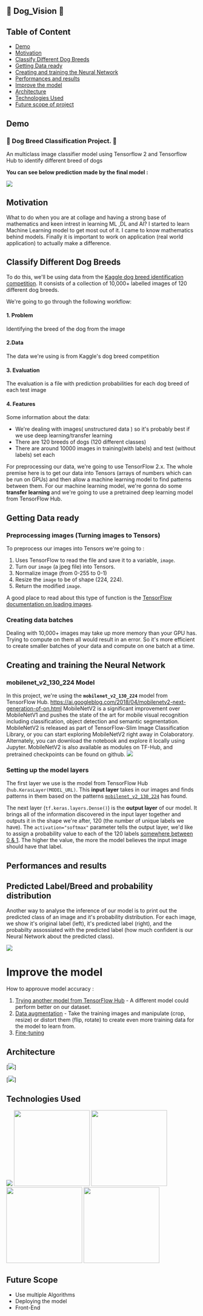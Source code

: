 ## 🐶 Dog_Vision 🐶

## Table of Content
  * [Demo](#demo)
  * [Motivation](#motivation)
  * [Classify Different Dog Breeds](#classify-different-dog-breeds)
  * [Getting Data ready](#getting-data-ready)
  * [Creating and training the Neural Network](#creating-and-training-the-neural-network)
  * [Performances and results](#performances-and-results)
  * [Improve the model](#improve-the-model)
  * [Architecture](#architecture)
  * [Technologies Used](#technologies-used)
  * [Future scope of project](#future-scope)


## Demo


### 🐶  Dog Breed Classification Project. 🐶 
An multiclass image classifier model using Tensorflow 2 and Tensorflow Hub to identify different breed of dogs

**You can see below  prediction made by the final model :**

<img src="https://user-images.githubusercontent.com/106836228/186512818-c9f84b27-bd15-4e12-aafc-adf799cdd48d.png">



## Motivation
What to do when you are at collage and having a strong base of mathematics and keen intrest in learning ML ,DL and AI? I started to learn Machine Learning model to get most out of it. I came to know mathematics behind models. Finally it is important to work on application (real world application) to actually make a difference.





## Classify Different Dog Breeds 

To do this, we'll be using data from the [Kaggle dog breed identification competition](https://www.kaggle.com/c/dog-breed-identification/overview). It consists of a collection of 10,000+ labelled images of 120 different dog breeds.

We're going to go through the following workflow:

#### 1. Problem

Identifying the breed of the dog from the image

#### 2.Data

The data we're using is from Kaggle's dog breed competition

#### 3. Evaluation

The evaluation is a file with prediction probabilities for each dog breed of each test image

#### 4. Features

Some information about the data:

- We're dealing with images( unstructured data ) so it's probably best if we use deep learning/transfer learning
- There are 120 breeds of dogs (120 different classes)
- There are around 10000 images in training(with labels) and test (without labels) set each


For preprocessing our data, we're going to use TensorFlow 2.x. The whole premise here is to get our data into Tensors (arrays of numbers which can be run on GPUs) and then allow a machine learning model to find patterns between them. For our machine learning model, we're gonna do some **transfer learning** and we're going to use a pretrained deep learning model from TensorFlow Hub. 

## Getting Data ready
### Preprocessing images (Turning images to Tensors)

To preprocess our images into Tensors we're going to :
1. Uses TensorFlow to read the file and save it to a variable, `image`.
2. Turn our `image` (a jpeg file) into Tensors.
3. Normalize image (from 0-255 to 0-1)
4. Resize the `image` to be of shape (224, 224).
5. Return the modified `image`.

A good place to read about this type of function is the [TensorFlow documentation on loading images](https://www.tensorflow.org/tutorials/load_data/images). 

### Creating data batches

Dealing with 10,000+ images may take up more memory than your GPU has. Trying to compute on them all would result in an error. So it's more efficient to create smaller batches of your data and compute on one batch at a time.

## Creating and training the Neural Network 
### mobilenet_v2_130_224 Model

In this project, we're using the **`mobilenet_v2_130_224`** model from TensorFlow Hub.
https://ai.googleblog.com/2018/04/mobilenetv2-next-generation-of-on.html
MobileNetV2 is a significant improvement over MobileNetV1 and pushes the state of the art for mobile visual recognition including classification, object detection and semantic segmentation. MobileNetV2 is released as part of TensorFlow-Slim Image Classification Library, or you can start exploring MobileNetV2 right away in Colaboratory. Alternately, you can download the notebook and explore it locally using Jupyter. MobileNetV2 is also available as modules on TF-Hub, and pretrained checkpoints can be found on github.
<img src="https://user-images.githubusercontent.com/106836228/186514899-12e8ca5a-0bb6-4c7d-a275-de8c064e1815.png">

### Setting up the model layers

The first layer we use is the model from TensorFlow Hub (`hub.KerasLayer(MODEL_URL)`. This **input layer** takes in our images and finds patterns in them based on the patterns [`mobilenet_v2_130_224`](https://tfhub.dev/google/imagenet/mobilenet_v2_130_224/classification/4) has found.

The next layer (`tf.keras.layers.Dense()`) is the **output layer** of our model. It brings all of the information discovered in the input layer together and outputs it in the shape we're after, 120 (the number of unique labels we have). The `activation="softmax"` parameter tells the output layer, we'd like to assign a probability value to each of the 120 labels [somewhere between 0 & 1](https://en.wikipedia.org/wiki/Softmax_function). The higher the value, the more the model believes the input image should have that label. 


## Performances and results


## Predicted Label/Breed and probability distribution
Another way to analyse the inference of our model is to print out the predicted class of an image and it's probability distribution. For each image, we show it's original label (left), it's predicted label (right), and the probabilty assossiated with the predicted label (how much confident is our Neural Network about the predicted class).

<img src="https://user-images.githubusercontent.com/106836228/186514589-6897e186-8260-4db1-b685-147abd367a82.png">


# Improve the model
How to approuve model accuracy :
1. [Trying another model from TensorFlow Hub](https://tfhub.dev/) - A different model could perform better on our dataset. 
2. [Data augmentation](https://bair.berkeley.edu/blog/2019/06/07/data_aug/) - Take the training images and manipulate (crop, resize) or distort them (flip, rotate) to create even more training data for the model to learn from. 
3. [Fine-tuning](https://www.tensorflow.org/hub/tf2_saved_model#fine-tuning)

## Architecture

[![](https://imgur.com/fHwnL1y.png)]

[![](https://imgur.com/E1KYSAO.png)]
## Technologies Used

![](https://forthebadge.com/images/badges/made-with-python.svg)
 [<img target="_blank" src="https://scikit-learn.org/stable/_static/scikit-learn-logo-small.png" width=200>](https://scikit-learn.org/stable/)
 [<img target="_blank" src="https://user-images.githubusercontent.com/106836228/185730141-b8e739bb-8c0e-42ce-bc83-81f45cde875b.png" width=200>](https://www.tensorflow.org/)
 [<img target="_blank" src="https://user-images.githubusercontent.com/106836228/185730270-20281dad-529e-46b9-8a2d-385a6b46b32f.png" width=200>](https://www.tensorflow.org/api_docs/python/tf/keras)
 [<img target="_blank" src="https://user-images.githubusercontent.com/106836228/185730561-887e9dfb-1df8-4ed2-bea0-d3203eef2c49.png" width=200>](https://www.tensorflow.org/hub)
 
 
 
 ## Future Scope

* Use multiple Algorithms
* Deploying the model
* Front-End
